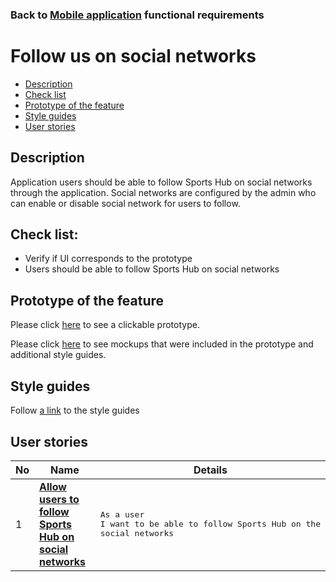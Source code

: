 ### Back to [Mobile application](/sports_hub_portal/mobile_application_features/mobile_application_features_list/) functional requirements

# Follow us on social networks

- [Description](#description)
- [Check list](#check-list)
- [Prototype of the feature](#prototype-of-the-feature)
- [Style guides](#style-guides)
- [User stories](#user-stories)

## Description

Application users should be able to follow Sports Hub on social networks through the application. Social networks are configured by the admin who can enable or disable social network for users to follow.

## Check list:

  - Verify if UI corresponds to the prototype
  - Users should be able to follow Sports Hub on social networks

## Prototype of the feature

Please click [here](https://www.figma.com/proto/JVDTph8VY9Ye7kz8BTDxhJ/1-Sports-Hub-General-Prototype?page-id=0%3A5852&node-id=0%3A7481&viewport=-1637%2C-969%2C0.37520089745521545&scaling=scale-down) to see a clickable prototype.

Please click [here](https://www.figma.com/file/egXgh8BYD7Xaa0JeMNhv9R/Manage-advertisements?node-id=0%3A1075) to see mockups that were included in the prototype and additional style guides.

## Style guides

Follow [a link](https://www.figma.com/proto/0zkkf5WC77OSpvyD6YXpFE/Style-guides?page-id=0%3A1&node-id=19%3A5368&viewport=266%2C48%2C0.54&scaling=min-zoom&starting-point-node-id=19%3A5368) to the style guides

## User stories

No           |      Name     |   Details
------------ | ------------- | -------------
1 |[**Allow users to follow Sports Hub on social networks**](/sports_hub_portal/mobile_application_features/follow_on_social_networks/user_stories/follow_on_social_networks_block)|<pre>As a user<br>I want to be able to follow Sports Hub on the social networks</pre>
